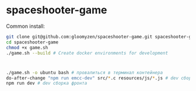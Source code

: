 # spaceshooter-game

Common install:
```bash
git clone git@github.com:gloomyzen/spaceshooter-game.git spaceshooter-game 
cd spaceshooter-game
chmod +x game.sh
./game.sh --build # Create docker environments for development
```

#
```bash
./game.sh -o ubuntu bash # провалиться в терминал контейнера
do-after-change "npm run emcc-dev" src/*.c resources/js/*.js # dev сборка wasm
npm run dev # dev сборка фронта
```
